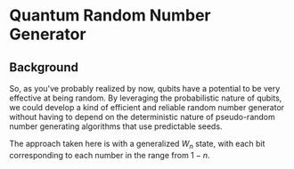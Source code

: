 # Quantum Random Number Generator

## Background
So, as you've probably realized by now, qubits have a potential to be very effective at being random. By leveraging the probabilistic nature of qubits, we could develop a kind of efficient and reliable random number generator without having to depend on the deterministic nature of pseudo-random number generating algorithms that use predictable seeds. 

The approach taken here is with a generalized $W_n$ state, with each bit corresponding to each number in the range from $1 - n$. 